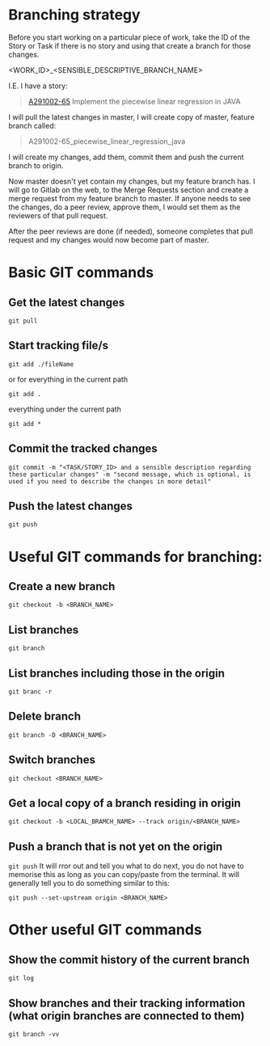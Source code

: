 # Branching strategy

Before you start working on a particular piece of work, take the ID of the Story or Task if there is no story and using that create a branch for those changes.

<WORK_ID>_<SENSIBLE_DESCRIPTIVE_BRANCH_NAME>

I.E. I have a story: 

>[A291002-65](https://cseejira.essex.ac.uk/browse/A291002-65) Implement the piecewise linear regression in JAVA

I will pull the latest changes in master, I will create copy of master, feature branch called:

>A291002-65_piecewise_linear_regression_java

I will create my changes, add them, commit them and push the current branch to origin.

Now master doesn't yet contain my changes, but my feature branch has. I will go to Gitlab on the web, to the Merge Requests section and create a merge request from my feature branch to master. If anyone needs to see the changes, do a peer review, approve them, I would set them as the reviewers of that pull request.

After the peer reviews are done (if needed), someone completes that pull request and my changes would now become part of master.

# Basic GIT commands

## Get the latest changes

```git pull```

## Start tracking file/s

```git add ./fileName```

or for everything in the current path

```git add .```

everything under the current path

```git add *```

## Commit the tracked changes

```git commit -m "<TASK/STORY_ID> and a sensible description regarding these particular changes" -m "second message, which is optional, is used if you need to describe the changes in more detail"```

## Push the latest changes


```git push```


# Useful GIT commands for branching:

## Create a new branch

```git checkout -b <BRANCH_NAME>```
## List branches

```git branch```
## List branches including those in the origin

```git branc -r```
## Delete branch 

```git branch -D <BRANCH_NAME>```
## Switch branches

```git checkout <BRANCH_NAME>```
## Get a local copy of a branch residing in origin

```git checkout -b <LOCAL_BRAMCH_NAME> --track origin/<BRANCH_NAME>```
## Push a branch that is not yet on the origin

```git push```
It will rror out and tell you what to do next, you do not have to memorise this as long as you can copy/paste from the terminal. It will generally tell you to do something similar to this:

```git push --set-upstream origin <BRANCH_NAME>```
# Other useful GIT commands

## Show the commit history of the current branch

```git log```
## Show branches and their tracking information (what origin branches are connected to them)

```git branch -vv```